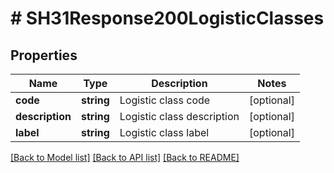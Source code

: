 # # SH31Response200LogisticClasses

## Properties

Name | Type | Description | Notes
------------ | ------------- | ------------- | -------------
**code** | **string** | Logistic class code | [optional]
**description** | **string** | Logistic class description | [optional]
**label** | **string** | Logistic class label | [optional]

[[Back to Model list]](../../README.md#models) [[Back to API list]](../../README.md#endpoints) [[Back to README]](../../README.md)

